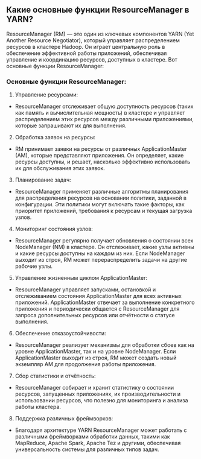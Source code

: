 ## Какие основные функции ResourceManager в YARN?

ResourceManager (RM) — это один из ключевых компонентов YARN (Yet Another Resource Negotiator), который управляет распределением ресурсов в кластере Hadoop. Он играет центральную роль в обеспечение эффективной работы приложений, обеспечивая управление и координацию ресурсов, доступных в кластере. Вот основные функции ResourceManager:

### Основные функции ResourceManager:

1. Управление ресурсами:
- ResourceManager отслеживает общую доступность ресурсов (таких как память и вычислительная мощность) в кластере и управляет распределением этих ресурсов между различными приложениями, которые запрашивают их для выполнения.



2. Обработка заявок на ресурсы:
- RM принимает заявки на ресурсы от различных ApplicationMaster (AM), которые представляют приложения. Он определяет, какие ресурсы доступны, и решает, насколько эффективно использовать их для обслуживания этих заявок.



3. Планирование задач:
- ResourceManager применяет различные алгоритмы планирования для распределения ресурсов на основании политики, заданной в конфигурации. Эти политики могут включать такие факторы, как приоритет приложений, требования к ресурсам и текущая загрузка узлов.



4. Мониторинг состояния узлов:
- ResourceManager регулярно получает обновления о состоянии всех NodeManager (NM) в кластере. Он отслеживает, какие узлы активны и какие ресурсы доступны на каждом из них. Если NodeManager выходит из строя, RM может перераспределить задачи на другие рабочие узлы.



5. Управление жизненным циклом ApplicationMaster:
- ResourceManager управляет запусками, остановкой и отслеживанием состояния ApplicationMaster для всех активных приложений. ApplicationMaster отвечает за выполнение конкретного приложения и периодически общается с ResourceManager для запроса дополнительных ресурсов или отчётности о статусе выполнения.



6. Обеспечение отказоустойчивости:
- ResourceManager реализует механизмы для обработки сбоев как на уровне ApplicationMaster, так и на уровне NodeManager. Если ApplicationMaster выходит из строя, RM может создать новый экземпляр AM для продолжения работы приложения.



7. Сбор статистики и отчётность:
- ResourceManager собирает и хранит статистику о состоянии ресурсов, запущенных приложениях, их производительности и использовании ресурсов, что полезно для мониторинга и анализа работы кластера.



8. Поддержка различных фреймворков:
- Благодаря архитектуре YARN ResourceManager может работать с различными фреймворками обработки данных, такими как MapReduce, Apache Spark, Apache Tez и другими, обеспечивая универсальность системы для различных типов задач.